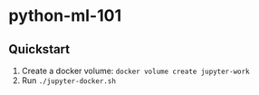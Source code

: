 # python-ml-101

## Quickstart 

1. Create a docker volume: `docker volume create jupyter-work`
2. Run `./jupyter-docker.sh`
